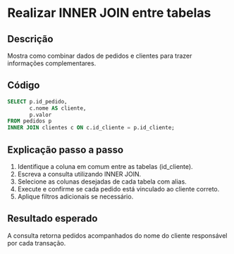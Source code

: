 # Realizar INNER JOIN entre tabelas

## Descrição
Mostra como combinar dados de pedidos e clientes para trazer informações complementares.

## Código
```sql
SELECT p.id_pedido,
       c.nome AS cliente,
       p.valor
FROM pedidos p
INNER JOIN clientes c ON c.id_cliente = p.id_cliente;
```

## Explicação passo a passo
1. Identifique a coluna em comum entre as tabelas (id_cliente).
2. Escreva a consulta utilizando INNER JOIN.
3. Selecione as colunas desejadas de cada tabela com alias.
4. Execute e confirme se cada pedido está vinculado ao cliente correto.
5. Aplique filtros adicionais se necessário.

## Resultado esperado
A consulta retorna pedidos acompanhados do nome do cliente responsável por cada transação.
